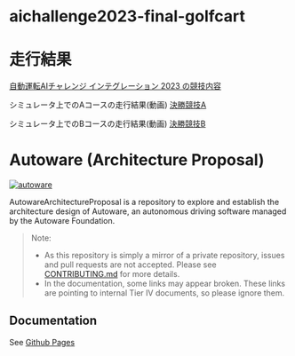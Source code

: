 # aichallenge2023-final-golfcart

# 走行結果
[自動運転AIチャレンジ インテグレーション 2023 の競技内容](https://www.jsae.or.jp/jaaic/2023ver/contest/)


シミュレータ上でのAコースの走行結果(動画)
[決勝競技A](https://www.youtube.com/watch?v=AL5CY8vMzCg)

シミュレータ上でのBコースの走行結果(動画)
[決勝競技B](https://www.youtube.com/watch?v=Xl8wEpXUFcY)


# Autoware (Architecture Proposal)

[![autoware](https://user-images.githubusercontent.com/8327598/69472442-cca50b00-0ded-11ea-9da0-9e2302aa1061.png)](https://youtu.be/kn2bIU_g0oY)

AutowareArchitectureProposal is a repository to explore and establish the architecture design of Autoware, an autonomous driving software managed by the Autoware Foundation.

> Note:
>
> - As this repository is simply a mirror of a private repository, issues and pull requests are not accepted. Please see [CONTRIBUTING.md](./CONTRIBUTING.md) for more details.
> - In the documentation, some links may appear broken. These links are pointing to internal Tier IV documents, so please ignore them.

## Documentation

See [Github Pages](https://autowarefoundation.github.io/autoware-documentation/main/)
